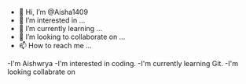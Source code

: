 - 👋 Hi, I’m @Aisha1409
- 👀 I’m interested in ...
- 🌱 I’m currently learning ...
- 💞️ I’m looking to collaborate on ...
- 📫 How to reach me ...

<!---
Aisha1409/Aisha1409 is a ✨ special ✨ repository because its `README.md` (this file) appears on your GitHub profile.
You can click the Preview link to take a look at your changes.
--->
-I'm Aishwrya
-I'm interested in coding.
-I'm currently learning Git.
-I'm looking collabrate on 
